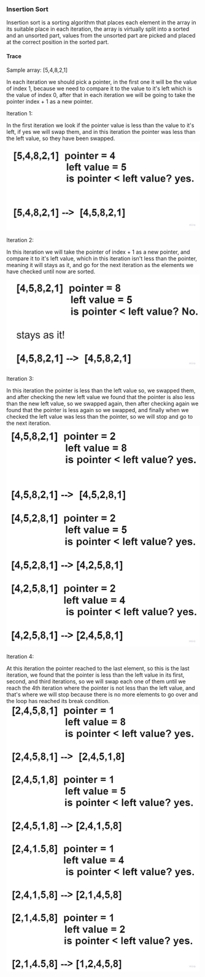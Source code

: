 ### Insertion Sort
Insertion sort is a sorting algorithm that places each element in the array in its suitable place in each iteration, 
the array is virtually split into a sorted and an unsorted part, values from the unsorted part are picked and placed
at the correct position in the sorted part.

#### Trace
Sample array: [5,4,8,2,1]

In each iteration we should pick a pointer, in the first one it will be the value of index 1, because we need to compare it to the value to it's left which is the value of index 0, after that in each iteration we will be going to take the pointer index + 1 as a new pointer.

Iteration 1:

In the first iteration we look if the pointer value is less than the value to it's left, if yes we will swap them, and in this iteration the pointer was less than the left value, so they have been swapped.
![insertion1](insertion1.jpg)

Iteration 2:

In this iteration we will take the pointer of index + 1 as a new pointer, and compare it to it's left value, which in this iteration isn't less than the pointer, meaning it will stays as it, and go for the next iteration as the elements we have checked until now are sorted.
![insertion2](insertion%202.jpg)

Iteration 3:

In this iteration the pointer is less than the left value so, we swapped them, and after checking the new left value we found that the pointer is also less than the new left value, so we swapped again, then after checking again we found that the pointer is less again so we swapped, and finally when we checked the left value was less than the pointer, so we will stop and go to the next iteration.
![insertion3](insertion%203.jpg)

Iteration 4:

At this iteration the pointer reached to the last element, so this is the last iteration, we found that the pointer is less than the left value in its first, second, and third iterations, so we will swap each one of them until we reach the 4th iteration where the pointer is not less than the left value, and that's where we will stop because there is no more elements to go over and the loop has reached its break condition.
![insertion4](insertion%204.jpg)




